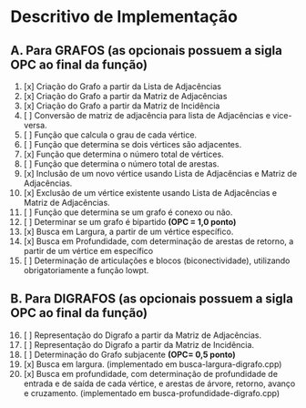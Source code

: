 # Descritivo de Implementação

## A. Para GRAFOS (as opcionais possuem a sigla OPC ao final da função)

1) [x] Criação do Grafo a partir da Lista de Adjacências
2) [x]  Criação do Grafo a partir da Matriz de Adjacências
3) [x]  Criação do Grafo a partir da Matriz de Incidência
4) [ ]  Conversão de matriz de adjacência para lista de Adjacências e vice-versa.
5) [ ]  Função que calcula o grau de cada vértice.
6) [ ]  Função que determina se dois vértices são adjacentes.
7) [x]  Função que determina o número total de vértices.
8) [ ]  Função que determina o número total de arestas.
9) [x]  Inclusão de um novo vértice usando Lista de Adjacências e Matriz de Adjacências.
10) [x]  Exclusão de um vértice existente usando Lista de Adjacências e Matriz de Adjacências.
11) [ ]  Função que determina se um grafo é conexo ou não.
12) [ ]  Determinar se um grafo é bipartido **(OPC = 1,0 ponto)**
13) [x]  Busca em Largura, a partir de um vértice específico.
14) [x]  Busca em Profundidade, com determinação de arestas de retorno, a partir de um vértice
em específico
15) [ ]  Determinação de articulações e blocos (biconectividade), utilizando obrigatoriamente a
função lowpt.

## B. Para DIGRAFOS (as opcionais possuem a sigla OPC ao final da função)

16) [ ]  Representação do Digrafo a partir da Matriz de Adjacências.
17) [ ]  Representação do Digrafo a partir da Matriz de Incidência.
18) [ ]  Determinação do Grafo subjacente **(OPC= 0,5 ponto)**
19) [x]  Busca em largura. (implementado em busca-largura-digrafo.cpp)
20) [x]  Busca em profundidade, com determinação de profundidade de entrada e de saída de cada vértice, e arestas de árvore, retorno, avanço e cruzamento.
(implementado em busca-profundidade-digrafo.cpp)